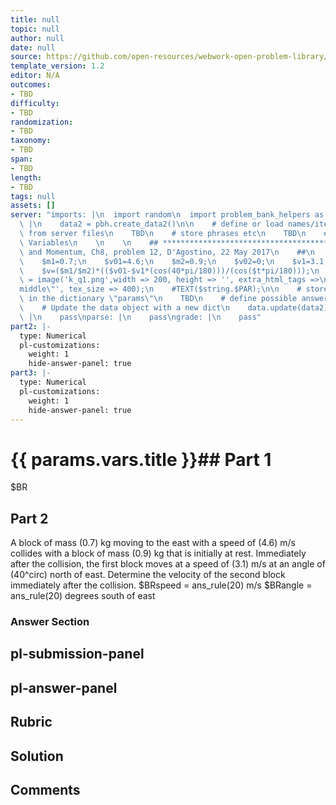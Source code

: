 ```yaml
---
title: null
topic: null
author: null
date: null
source: https://github.com/open-resources/webwork-open-problem-library/tree/master/Contrib/BrockPhysics/College_Physics_Urone/8.Linear_Momentum_and_Collisions/ch8-12.pg
template_version: 1.2
editor: N/A
outcomes:
- TBD
difficulty:
- TBD
randomization:
- TBD
taxonomy:
- TBD
span:
- TBD
length:
- TBD
tags: null
assets: []
server: "imports: |\n  import random\n  import problem_bank_helpers as pbh\ngenerate:\
  \ |\n    data2 = pbh.create_data2()\n\n    # define or load names/items/objects\
  \ from server files\n    TBD\n    # store phrases etc\n    TBD\n    # Randomize\
  \ Variables\n    \n    \n    ## **************************************\n    ## Impulse\
  \ and Momentum, Ch8, problem 12, D'Agostino, 22 May 2017\n    ##\n    ## **************************************\n\
  \    $m1=0.7;\n    $v01=4.6;\n    $m2=0.9;\n    $v02=0;\n    $v1=3.1;\n    $t=(atan(($v1*(sin(40*pi/180)))/($v01-$v1*(cos(40*pi/180)))))*180/pi;\n\
  \    $v=($m1/$m2)*(($v01-$v1*(cos(40*pi/180)))/(cos($t*pi/180)));\n    #$string\
  \ = image('k_q1.png',width => 200, height => '', extra_html_tags =>\n    #'align=\"\
  middle\"', tex_size => 400);\n    #TEXT($string.$PAR);\n\n    # store the variables\
  \ in the dictionary \"params\"\n    TBD\n    # define possible answers\n    TBD\n\
  \    # Update the data object with a new dict\n    data.update(data2)\n    prepare:\
  \ |\n    pass\nparse: |\n    pass\ngrade: |\n    pass"
part2: |-
  type: Numerical
  pl-customizations:
    weight: 1
    hide-answer-panel: true
part3: |-
  type: Numerical
  pl-customizations:
    weight: 1
    hide-answer-panel: true
---
```


# {{ params.vars.title }}## Part 1 
$BR 
## Part 2 
A block of mass (0.7) kg moving to the east with a speed of (4.6) m/s collides with a block of mass (0.9) kg that is initially at rest. Immediately after the collision, the first block moves at a speed of (3.1) m/s at an angle of (40^circ) north of east. Determine the velocity of the second block immediately after the collision. $BRspeed =  ans_rule(20)  m/s  $BRangle =  ans_rule(20)  degrees south of east 


### Answer Section 


## pl-submission-panel 


## pl-answer-panel 


## Rubric 


## Solution 


## Comments 


